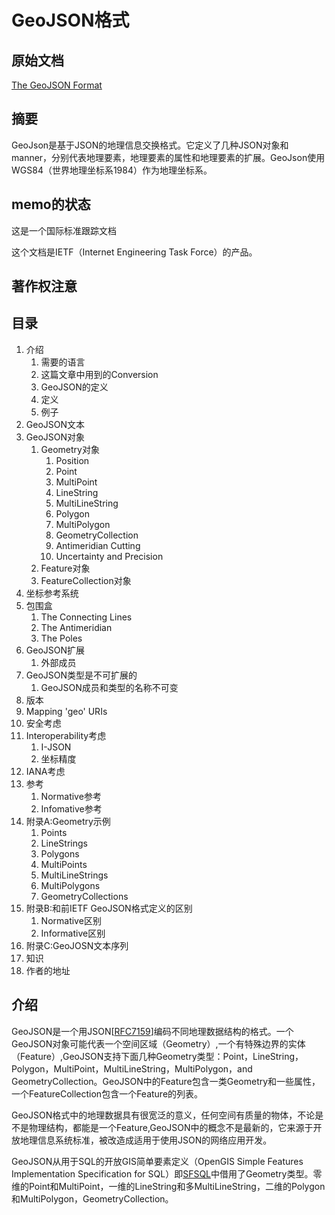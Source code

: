 # GeoJSON格式
## 原始文档
[The GeoJSON Format](https://datatracker.ietf.org/doc/html/rfc7946)

## 摘要
GeoJson是基于JSON的地理信息交换格式。它定义了几种JSON对象和manner，分别代表地理要素，地理要素的属性和地理要素的扩展。GeoJson使用WGS84（世界地理坐标系1984）作为地理坐标系。

## memo的状态
这是一个国际标准跟踪文档

这个文档是IETF（Internet Engineering Task Force）的产品。

## 著作权注意

## 目录
1. 介绍
    1. 需要的语言
    2. 这篇文章中用到的Conversion
    3. GeoJSON的定义
    4. 定义
    5. 例子
2. GeoJSON文本
3. GeoJSON对象
   1. Geometry对象
      1. Position
      1. Point
      2. MultiPoint
      3. LineString
      4. MultiLineString
      5. Polygon
      6. MultiPolygon
      7. GeometryCollection
      8. Antimeridian Cutting
      9.  Uncertainty and Precision
   2. Feature对象
   3. FeatureCollection对象
4. 坐标参考系统
5. 包围盒
   1. The Connecting Lines
   2. The Antimeridian
   3. The Poles
6. GeoJSON扩展
   1. 外部成员
7. GeoJSON类型是不可扩展的
   1. GeoJSON成员和类型的名称不可变
8. 版本
9. Mapping 'geo' URIs
10. 安全考虑
11. Interoperability考虑
    1. I-JSON
    2. 坐标精度
12. IANA考虑
13. 参考
    1.  Normative参考
    2.  Infomative参考
14. 附录A:Geometry示例
    1.  Points
    2.  LineStrings
    3.  Polygons
    4.  MultiPoints
    5.  MultiLineStrings
    6.  MultiPolygons
    7.  GeometryCollections
15. 附录B:和前IETF GeoJSON格式定义的区别
    1.  Normative区别
    2.  Informative区别
16. 附录C:GeoJOSN文本序列
17. 知识
18. 作者的地址

## 介绍
GeoJSON是一个用JSON\[[RFC7159](https://datatracker.ietf.org/doc/html/rfc7159)\]编码不同地理数据结构的格式。一个GeoJSON对象可能代表一个空间区域（Geometry）,一个有特殊边界的实体（Feature）,GeoJSON支持下面几种Geometry类型：Point，LineString，Polygon，MultiPoint，MultiLineString，MultiPolygon，and GeometryCollection。GeoJSON中的Feature包含一类Geometry和一些属性，一个FeatureCollection包含一个Feature的列表。

GeoJSON格式中的地理数据具有很宽泛的意义，任何空间有质量的物体，不论是不是物理结构，都能是一个Feature,GeoJSON中的概念不是最新的，它来源于开放地理信息系统标准，被改造成适用于使用JSON的网络应用开发。

GeoJSON从用于SQL的开放GIS简单要素定义（OpenGIS Simple Features Implementation Specification for SQL）即[SFSQL](https://datatracker.ietf.org/doc/html/rfc7946#ref-SFSQL)中借用了Geometry类型。零维的Point和MultiPoint，一维的LineString和多MultiLineString，二维的Polygon和MultiPolygon，GeometryCollection。